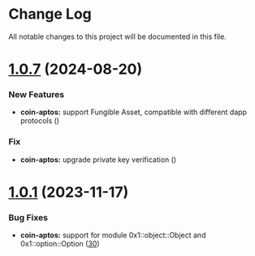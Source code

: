 
# Change Log

All notable changes to this project will be documented in this file.

# [1.0.7](https://github.com/okx/js-wallet-sdk) (2024-08-20)

### New Features

- **coin-aptos:** support Fungible Asset, compatible with different dapp protocols ([](https://github.com/okx/js-wallet-sdk))

### Fix

- **coin-aptos:** upgrade private key verification ([](https://github.com/okx/js-wallet-sdk))


# [1.0.1](https://github.com/okx/js-wallet-sdk) (2023-11-17)

### Bug Fixes

- **coin-aptos:** support for module 0x1::object::Object and 0x1::option::Option ([30](https://github.com/okx/js-wallet-sdk/pull/30))
